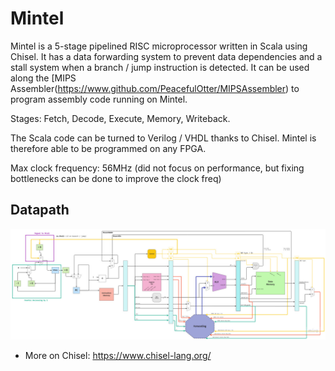 # Mintel

Mintel is a 5-stage pipelined RISC microprocessor written in Scala using Chisel. It has a data forwarding system to prevent data dependencies and a stall system when a branch / jump instruction is detected. It can be used along the [MIPS Assembler(https://www.github.com/PeacefulOtter/MIPSAssembler) to program assembly code running on Mintel.

Stages: Fetch, Decode, Execute, Memory, Writeback.

The Scala code can be turned to Verilog / VHDL thanks to Chisel. Mintel is therefore able to be programmed on any FPGA.

Max clock frequency: 56MHz (did not focus on performance, but fixing bottlenecks can be done to improve the clock freq)

## Datapath

![datapath img](./datapath.jpg)

- More on Chisel: https://www.chisel-lang.org/
